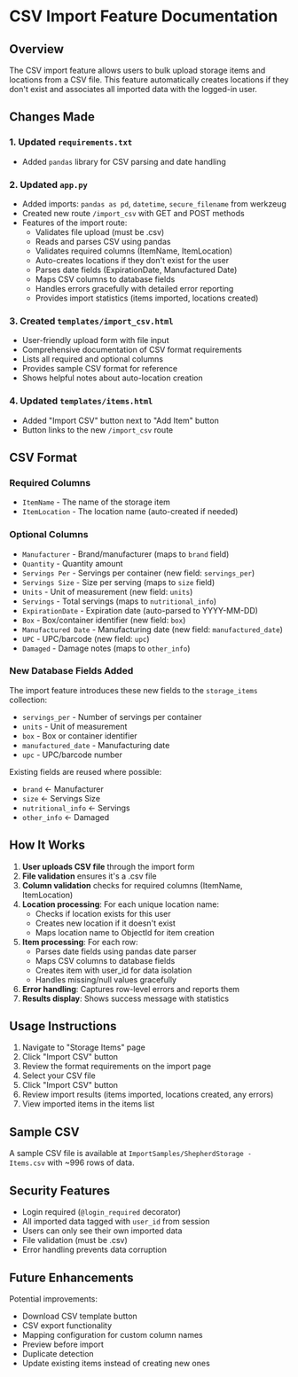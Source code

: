 # CSV Import Feature Documentation

## Overview
The CSV import feature allows users to bulk upload storage items and locations from a CSV file. This feature automatically creates locations if they don't exist and associates all imported data with the logged-in user.

## Changes Made

### 1. Updated `requirements.txt`
- Added `pandas` library for CSV parsing and date handling

### 2. Updated `app.py`
- Added imports: `pandas as pd`, `datetime`, `secure_filename` from werkzeug
- Created new route `/import_csv` with GET and POST methods
- Features of the import route:
  - Validates file upload (must be .csv)
  - Reads and parses CSV using pandas
  - Validates required columns (ItemName, ItemLocation)
  - Auto-creates locations if they don't exist for the user
  - Parses date fields (ExpirationDate, Manufactured Date)
  - Maps CSV columns to database fields
  - Handles errors gracefully with detailed error reporting
  - Provides import statistics (items imported, locations created)

### 3. Created `templates/import_csv.html`
- User-friendly upload form with file input
- Comprehensive documentation of CSV format requirements
- Lists all required and optional columns
- Provides sample CSV format for reference
- Shows helpful notes about auto-location creation

### 4. Updated `templates/items.html`
- Added "Import CSV" button next to "Add Item" button
- Button links to the new `/import_csv` route

## CSV Format

### Required Columns
- `ItemName` - The name of the storage item
- `ItemLocation` - The location name (auto-created if needed)

### Optional Columns
- `Manufacturer` - Brand/manufacturer (maps to `brand` field)
- `Quantity` - Quantity amount
- `Servings Per` - Servings per container (new field: `servings_per`)
- `Servings Size` - Size per serving (maps to `size` field)
- `Units` - Unit of measurement (new field: `units`)
- `Servings` - Total servings (maps to `nutritional_info`)
- `ExpirationDate` - Expiration date (auto-parsed to YYYY-MM-DD)
- `Box` - Box/container identifier (new field: `box`)
- `Manufactured Date` - Manufacturing date (new field: `manufactured_date`)
- `UPC` - UPC/barcode (new field: `upc`)
- `Damaged` - Damage notes (maps to `other_info`)

### New Database Fields Added
The import feature introduces these new fields to the `storage_items` collection:
- `servings_per` - Number of servings per container
- `units` - Unit of measurement
- `box` - Box or container identifier
- `manufactured_date` - Manufacturing date
- `upc` - UPC/barcode number

Existing fields are reused where possible:
- `brand` ← Manufacturer
- `size` ← Servings Size
- `nutritional_info` ← Servings
- `other_info` ← Damaged

## How It Works

1. **User uploads CSV file** through the import form
2. **File validation** ensures it's a .csv file
3. **Column validation** checks for required columns (ItemName, ItemLocation)
4. **Location processing**: For each unique location name:
   - Checks if location exists for this user
   - Creates new location if it doesn't exist
   - Maps location name to ObjectId for item creation
5. **Item processing**: For each row:
   - Parses date fields using pandas date parser
   - Maps CSV columns to database fields
   - Creates item with user_id for data isolation
   - Handles missing/null values gracefully
6. **Error handling**: Captures row-level errors and reports them
7. **Results display**: Shows success message with statistics

## Usage Instructions

1. Navigate to "Storage Items" page
2. Click "Import CSV" button
3. Review the format requirements on the import page
4. Select your CSV file
5. Click "Import CSV" button
6. Review import results (items imported, locations created, any errors)
7. View imported items in the items list

## Sample CSV
A sample CSV file is available at `ImportSamples/ShepherdStorage - Items.csv` with ~996 rows of data.

## Security Features
- Login required (`@login_required` decorator)
- All imported data tagged with `user_id` from session
- Users can only see their own imported data
- File validation (must be .csv)
- Error handling prevents data corruption

## Future Enhancements
Potential improvements:
- Download CSV template button
- CSV export functionality
- Mapping configuration for custom column names
- Preview before import
- Duplicate detection
- Update existing items instead of creating new ones
